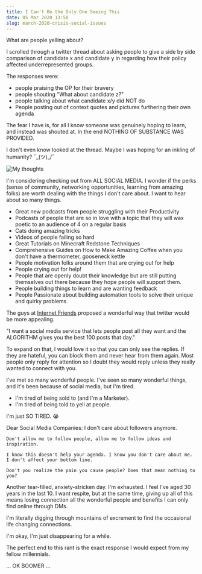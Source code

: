 ```yaml
---
title: I Can't Be the Only One Seeing This
date: 05 Mar 2020 13:58
slug: march-2020-crisis-social-issues
---
```


What are people yelling about?

I scrolled through a twitter thread about asking people to give a side by side comparison of candidate x and candidate y in regarding how their policy affected underrepresented groups. 

The responses were:

- people praising the OP for their bravery
- people shouting "What about candidate z?"
- people talking about what candidate x/y did NOT do
- People posting out of context quotes and pictures furthering their own agenda

The fear I have is, for all I know someone was genuinely hoping to learn, and instead was shouted at. In the end NOTHING OF SUBSTANCE WAS PROVIDED.

I don't even know looked at the thread. Maybe I was hoping for an inkling of humanity? ¯\_(ツ)_/¯

![My thoughts](https://media1.giphy.com/media/ZbUOH7pbDiNSmU1x4o/giphy.gif)

I'm considering checking out from ALL SOCIAL MEDIA. I wonder if the perks (sense of community, networking opportunities, learning from amazing folks) are worth dealing with the things I don't care about. I want to hear about so many things. 

- Great new podcasts from people struggling with their Productivity
- Podcasts of people that are so in love with a topic that they will wax poetic to an audience of 4 on a regular basis
- Cats doing amazing tricks
- Videos of people failing so hard
- Great Tutorials on Minecraft Redstone Techniques
- Comprehensive Guides on How to Make Amazing Coffee when you don't have a thermometer, gooseneck kettle
- People motivation folks around them that are crying out for help
- People crying out for help!
- People that are openly doubt their knowledge but are still putting themselves out there because they hope people will support them.
- People building things to learn and are wanting feedback
- People Passionate about building automation tools to solve their unique and quirky problems

The guys at [Internet Friends](https://internetfriends.show) proposed a wonderful way that twitter would be more appealing.

"I want a social media service that lets people post all they want and the ALGORITHM gives you the best 100 posts that day."

To expand on that, I would love it so that you can only see the replies. If they are hateful, you can block them and never hear from them again. Most people only reply for attention so I doubt they would reply unless they really wanted to connect with you.

I've met so many wonderful people. I've seen so many wonderful things, and it's been because of social media, but I'm tired.

- I'm tired of being sold to (and I'm a Marketer). 
- I'm tired of being told to yell at people. 
 
I'm just SO TIRED. 😭

Dear Social Media Companies:
	I don't care about followers anymore.

	Don't allow me to follow people, allow me to follow ideas and inspiration. 

	I know this doesn't help your agenda. I know you don't care about me. I don't affect your bottom line. 

	Don't you realize the pain you cause people? Does that mean nothing to you?

Another tear-filled, anxiety-stricken day. I'm exhausted. I feel I've aged 30 years in the last 10. I want respite, but at the same time, giving up all of this means losing connection all the wonderful people and benefits I can only find online through DMs. 

I'm literally digging through mountains of excrement to find the occasional life changing connections.


I'm okay, I'm just disappearing for a while.

The perfect end to this rant is the exact response I would expect from my fellow millennials. 

... OK BOOMER ...
